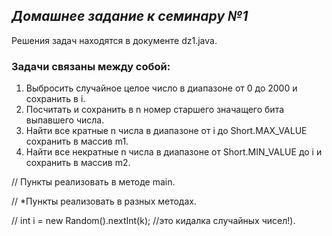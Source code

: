 ## ***Домашнее задание к семинару №1*** ## 
Решения задач находятся в документe dz1.java.
### **Задачи связаны между собой:** ###
1. Выбросить случайное целое число в диапазоне от 0 до 2000 и сохранить в i.
2. Посчитать и сохранить в n номер старшего значащего бита выпавшего числа.
3. Найти все кратные n числа в диапазоне от i до Short.MAX_VALUE сохранить в массив m1.
4. Найти все некратные n числа в диапазоне от Short.MIN_VALUE до i и сохранить в массив m2.

// Пункты реализовать в методе main.

// *Пункты реализовать в разных методах.

// int i = new Random().nextInt(k); //это кидалка случайных чисел!).